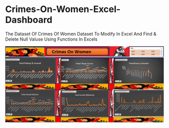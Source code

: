 # Crimes-On-Women-Excel-Dashboard

The Dataset Of Crimes Of Women Dataset To Modify In Excel And Find & Delete Null Valuse Using Functions In Excels

 ![Image Alt](https://github.com/SiddharthMeshram358/Crimes-On-Women-Dashboard/blob/main/Crimes%20On%20Women%20Dashbored..jpg) 
